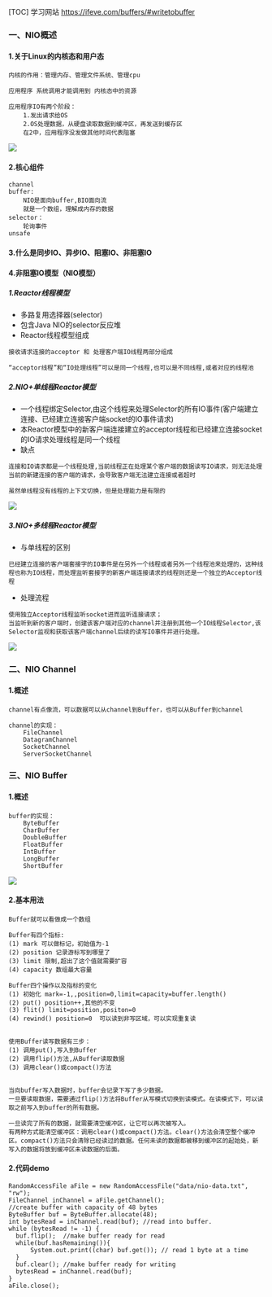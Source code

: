 [TOC]
学习网站 https://ifeve.com/buffers/#writetobuffer

### 一、NIO概述
#### 1.关于Linux的内核态和用户态

```
内核的作用：管理内存、管理文件系统、管理cpu

应用程序 系统调用才能调用到 内核态中的资源

应用程序IO有两个阶段：
    1.发出请求给OS
    2.OS处理数据，从硬盘读取数据到缓冲区，再发送到缓存区
    在2中，应用程序没发做其他时间代表阻塞
```

![](../img/linux_core_user.jpg)

#### 2.核心组件
```
channel
buffer:
    NIO是面向buffer,BIO面向流
    就是一个数组，理解成内存的数据
selector：
    轮询事件
unsafe
```

#### 3.什么是同步IO、异步IO、阻塞IO、非阻塞IO

#### 4.非阻塞IO模型（NIO模型）
##### 1.Reactor线程模型
- 多路复用选择器(selector) 
- 包含Java NIO的selector反应堆
- Reactor线程模型组成
```
接收请求连接的acceptor 和 处理客户端IO线程两部分组成

“acceptor线程”和“IO处理线程”可以是同一个线程,也可以是不同线程,或者对应的线程池
```

##### 2.NIO+单线程Reactor模型
- 一个线程绑定Selector,由这个线程来处理Selector的所有IO事件(客户端建立连接、已经建立连接客户端socket的IO事件请求)
- 本Reactor模型中的新客户端连接建立的acceptor线程和已经建立连接socket的IO请求处理线程是同一个线程
- 缺点
```
连接和IO请求都是一个线程处理,当前线程正在处理某个客户端的数据读写IO请求，则无法处理当前的新建连接的客户端的请求，会导致客户端无法建立连接或者超时

虽然单线程没有线程的上下文切换，但是处理能力是有限的
```

![](../img/NIO_single_thread_Reactor.jpg)

##### 3.NIO+多线程Reactor模型
- 与单线程的区别
```
已经建立连接的客户端套接字的IO事件是在另外一个线程或者另外一个线程池来处理的，这种线程也称为IO线程，而处理监听套接字的新客户端连接请求的线程则还是一个独立的Acceptor线程
```

- 处理流程
```
使用独立Acceptor线程监听socket进而监听连接请求；
当监听到新的客户端时，创建该客户端对应的channel并注册到其他一个IO线程Selector,该Selector监视和获取该客户端channel后续的读写IO事件并进行处理。

```
![](../img/NIO_multi_thread_reactor.jpg)

### 二、NIO Channel
#### 1.概述
```
channel有点像流，可以数据可以从channel到Buffer，也可以从Buffer到channel

channel的实现：
    FileChannel
    DatagramChannel
    SocketChannel
    ServerSocketChannel
```

### 三、NIO Buffer
#### 1.概述
```
buffer的实现：
    ByteBuffer
    CharBuffer
    DoubleBuffer
    FloatBuffer
    IntBuffer
    LongBuffer
    ShortBuffer
```
![](../img/NIO_buffer_mode.jpg)

#### 2.基本用法
```
Buffer就可以看做成一个数组

Buffer有四个指标:
(1) mark 可以做标记，初始值为-1
(2) position 记录游标写到哪里了
(3) limit 限制,超出了这个值就需要扩容
(4) capacity 数组最大容量

Buffer四个操作以及指标的变化
(1) 初始化 mark=-1,,position=0,limit=capacity=buffer.length()
(2) put() position++,其他的不变
(3) flit() limit=position,positon=0
(4) rewind() position=0  可以读到非写区域，可以实现重复读


使用Buffer读写数据有三步：
(1) 调用put(),写入到Buffer
(2) 调用flip()方法,从Buffer读取数据
(3) 调用clear()或compact()方法


当向buffer写入数据时，buffer会记录下写了多少数据。
一旦要读取数据，需要通过flip()方法将Buffer从写模式切换到读模式。在读模式下，可以读取之前写入到buffer的所有数据。

一旦读完了所有的数据，就需要清空缓冲区，让它可以再次被写入。
有两种方式能清空缓冲区：调用clear()或compact()方法。clear()方法会清空整个缓冲区。compact()方法只会清除已经读过的数据。任何未读的数据都被移到缓冲区的起始处，新写入的数据将放到缓冲区未读数据的后面。
```


#### 2.代码demo
```
RandomAccessFile aFile = new RandomAccessFile("data/nio-data.txt", "rw");
FileChannel inChannel = aFile.getChannel();
//create buffer with capacity of 48 bytes
ByteBuffer buf = ByteBuffer.allocate(48);
int bytesRead = inChannel.read(buf); //read into buffer.
while (bytesRead != -1) {
  buf.flip();  //make buffer ready for read
  while(buf.hasRemaining()){
      System.out.print((char) buf.get()); // read 1 byte at a time
  }
  buf.clear(); //make buffer ready for writing
  bytesRead = inChannel.read(buf);
}
aFile.close();

```









